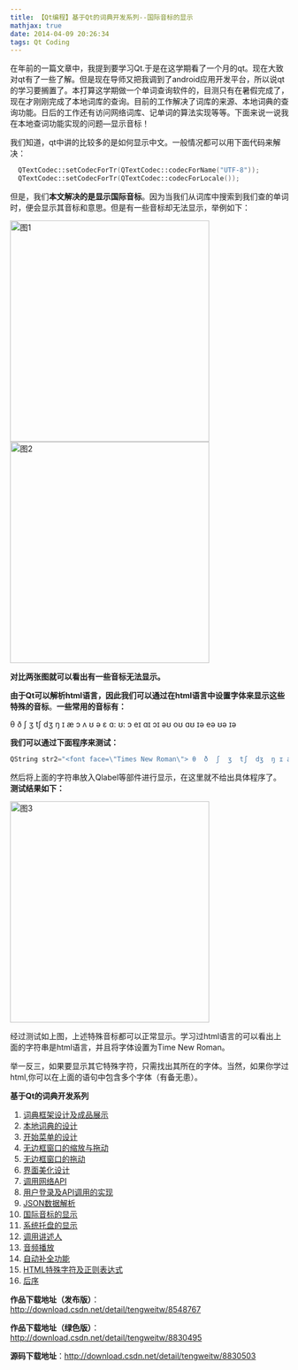 ```yaml
---
title: 【Qt编程】基于Qt的词典开发系列--国际音标的显示
mathjax: true
date: 2014-04-09 20:26:34
tags: Qt Coding
---
```




​    在年前的一篇文章中，我提到要学习Qt.于是在这学期看了一个月的qt。现在大致对qt有了一些了解。但是现在导师又把我调到了android应用开发平台，所以说qt的学习要搁置了。本打算这学期做一个单词查询软件的，目测只有在暑假完成了，现在才刚刚完成了本地词库的查询。目前的工作解决了词库的来源、本地词典的查询功能。日后的工作还有访问网络词库、记单词的算法实现等等。下面来说一说我在本地查词功能实现的问题—显示音标！

我们知道，qt中讲的比较多的是如何显示中文。一般情况都可以用下面代码来解决：



```cpp
  QTextCodec::setCodecForTr(QTextCodec::codecForName("UTF-8"));
  QTextCodec::setCodecForTr(QTextCodec::codecForLocale());
```





但是，我们**本文解决的是显示国际音标**。因为当我们从词库中搜索到我们查的单词时，便会显示其音标和意思。但是有一些音标却无法显示，举例如下：

  <img src="https://cdn.jsdelivr.net/gh/tengweitw/FigureBed@latest/20140409/20140409_fig001.jpg" width="360" height="400" title="图1" alt="图1" >

 <img src="https://cdn.jsdelivr.net/gh/tengweitw/FigureBed@latest/20140409/20140409_fig002.jpg" width="360" height="400" title="图2" alt="图2" >





**对比两张图就可以看出有一些音标无法显示。**

**由于Qt可以解析html语言，因此我们可以通过在html语言中设置字体来显示这些特殊的音标**。**一些常用的音标有：**

θ ð ʃ ʒ tʃ dʒ ŋ ɪ æ ɔ ʌ ʊ ə ɛ  ɑ:  ʊ:  ɔ  eɪ ɑɪ ɔɪ əʊ oʊ ɑʊ  ɪə eə ʊə ɪə

**我们可以通过下面程序来测试：**



```cpp
QString str2="<font face=\"Times New Roman\"> θ  ð  ʃ  ʒ  tʃ  dʒ  ŋ ɪ æ  ɔ  ʌ   ʊ  ə  ɛ ɑ: ʊ: ɔ eɪ  ɑɪ  ɔɪ  əʊ  oʊ  ɑʊ ɪə  eə  ʊə  ɪə</font>";
```



然后将上面的字符串放入Qlabel等部件进行显示，在这里就不给出具体程序了。**测试结果如下：**

 <img src="https://cdn.jsdelivr.net/gh/tengweitw/FigureBed@latest/20140409/20140409_fig003.jpg" width="360" height="400" title="图3" alt="图3" >

经过测试如上图，上述特殊音标都可以正常显示。学习过html语言的可以看出上面的字符串是html语言，并且将字体设置为Time New Roman。

举一反三，如果要显示其它特殊字符，只需找出其所在的字体。当然，如果你学过html,你可以在上面的语句中包含多个字体（有备无患）。





**基于Qt的词典开发系列**

1. [词典框架设计及成品展示](http://blog.csdn.net/tengweitw/article/details/44757875)
2. [本地词典的设计](http://blog.csdn.net/tengweitw/article/details/45014771)
3. [开始菜单的设计](http://blog.csdn.net/tengweitw/article/details/45099867)
4. [无边框窗口的缩放与拖动](http://blog.csdn.net/tengweitw/article/details/38758051)
5. [无边框窗口的拖动](http://blog.csdn.net/tengweitw/article/details/38817595)
6. [界面美化设计](http://blog.csdn.net/tengweitw/article/details/45223931)
7. [调用网络API](http://blog.csdn.net/tengweitw/article/details/45484803)
8. [用户登录及API调用的实现](http://blog.csdn.net/tengweitw/article/details/45932429)
9. [JSON数据解析](http://blog.csdn.net/tengweitw/article/details/45932429)
10. [国际音标的显示](http://blog.csdn.net/tengweitw/article/details/23294533)
11. [系统托盘的显示](http://blog.csdn.net/tengweitw/article/details/38237203)
12. [调用讲述人](http://blog.csdn.net/tengweitw/article/details/38306803)
13. [音频播放](http://blog.csdn.net/tengweitw/article/details/38555787)
14. [自动补全功能](http://blog.csdn.net/tengweitw/article/details/38689745)
15. [HTML特殊字符及正则表达式](http://blog.csdn.net/tengweitw/article/details/38734201)
16. [后序](http://blog.csdn.net/tengweitw/article/details/46563781)

**作品下载地址（发布版）**：http://download.csdn.net/detail/tengweitw/8548767

**作品下载地址（绿色版）**：http://download.csdn.net/detail/tengweitw/8830495

**源码下载地址**：http://download.csdn.net/detail/tengweitw/8830503







